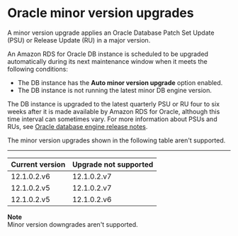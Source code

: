 # Oracle minor version upgrades<a name="USER_UpgradeDBInstance.Oracle.Minor"></a>

A minor version upgrade applies an Oracle Database Patch Set Update \(PSU\) or Release Update \(RU\) in a major version\. 

An Amazon RDS for Oracle DB instance is scheduled to be upgraded automatically during its next maintenance window when it meets the following conditions:
+ The DB instance has the **Auto minor version upgrade** option enabled\.
+ The DB instance is not running the latest minor DB engine version\.

The DB instance is upgraded to the latest quarterly PSU or RU four to six weeks after it is made available by Amazon RDS for Oracle, although this time interval can sometimes vary\. For more information about PSUs and RUs, see [Oracle database engine release notes](Appendix.Oracle.PatchComposition.md)\. 

The minor version upgrades shown in the following table aren't supported\. 


****  

| Current version | Upgrade not supported | 
| --- | --- | 
| 12\.1\.0\.2\.v6 | 12\.1\.0\.2\.v7 | 
| 12\.1\.0\.2\.v5 | 12\.1\.0\.2\.v7 | 
| 12\.1\.0\.2\.v5 | 12\.1\.0\.2\.v6 | 

**Note**  
Minor version downgrades aren't supported\.